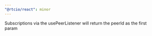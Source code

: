 ```yaml
---
"@rtcio/react": minor
---
```


Subscriptions via the usePeerListener will return the peerId as the first param
